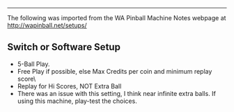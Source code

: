 ***
The following was imported from the WA Pinball Machine Notes webpage at http://wapinball.net/setups/
## Switch or Software Setup
-   5-Ball Play.
-   Free Play if possible, else Max Credits per coin and minimum replay score\
-   Replay for Hi Scores, NOT Extra Ball
-   There was an issue with this setting, I think near infinite extra balls. If using this machine, play-test the choices.